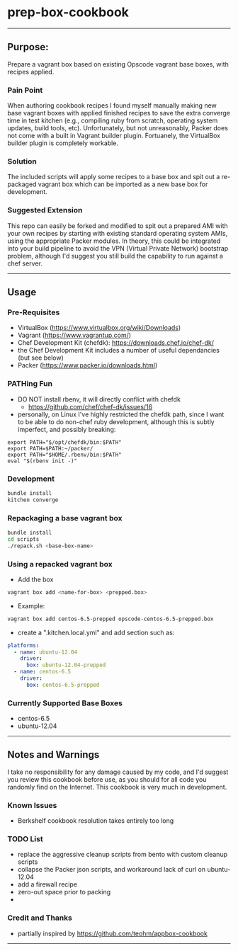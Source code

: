 # prep-box-cookbook

---
## Purpose:
Prepare a vagrant box based on existing Opscode vagrant base boxes, with recipes applied.

### Pain Point
When authoring cookbook recipes I found myself manually making new base vagrant boxes with applied finished recipes to save the extra converge time in test kitchen (e.g., compiling ruby from scratch, operating system updates, build tools, etc).  Unfortunately, but not unreasonably, Packer does not come with a built in Vagrant builder plugin.  Fortuanely, the VirtualBox builder plugin is completely workable.

### Solution
The included scripts will apply some recipes to a base box and spit out a re-packaged vagrant box which can be imported as a new base box for development.

### Suggested Extension
This repo can easily be forked and modified to spit out a prepared AMI with your own recipes by starting with existing standard operating system AMIs, using the appropriate Packer modules.  In theory, this could be integrated into your build pipeline to avoid the VPN (Virtual Private Network) bootstrap problem, although I'd suggest you still build the capability to run against a chef server.

---
## Usage

### Pre-Requisites
 - VirtualBox (https://www.virtualbox.org/wiki/Downloads)
 - Vagrant (https://www.vagrantup.com/)
 - Chef Development Kit (chefdk): https://downloads.chef.io/chef-dk/
  - the Chef Development Kit includes a number of useful dependancies (but see below)
 - Packer (https://www.packer.io/downloads.html)

### PATHing Fun
 - DO NOT install rbenv, it will directly conflict with chefdk
   - https://github.com/chef/chef-dk/issues/16
 - personally, on Linux I've highly restricted the chefdk path, since I want to be able to do non-chef ruby development, although this is subtly imperfect, and possibly breaking:

```
export PATH="$/opt/chefdk/bin:$PATH"
export PATH=$PATH:~/packer/
export PATH="$HOME/.rbenv/bin:$PATH"
eval "$(rbenv init -)"
```

### Development
```sh
bundle install
kitchen converge
```

### Repackaging a base vagrant box
```sh
bundle install
cd scripts
./repack.sh <base-box-name>
```

### Using a repacked vagrant box
 - Add the box

```sh
vagrant box add <name-for-box> <prepped.box>
```
- Example:

```sh
vagrant box add centos-6.5-prepped opscode-centos-6.5-prepped.box
```
 - create a ".kitchen.local.yml" and add section such as:

```yaml
platforms:
  - name: ubuntu-12.04
    driver:
      box: ubuntu-12.04-prepped
  - name: centos-6.5
    driver:
      box: centos-6.5-prepped
```

### Currently Supported Base Boxes
 - centos-6.5
 - ubuntu-12.04

---
## Notes and Warnings
I take no responsibility for any damage caused by my code, and I'd suggest you review this cookbook before use, as you should for all code you randomly find on the Internet. This cookbook is very much in development.


### Known Issues
 -  Berkshelf cookbook resolution takes entirely too long


### TODO List
 - replace the aggressive cleanup scripts from bento with custom cleanup scripts
 - collapse the Packer json scripts, and workaround lack of curl on ubuntu-12.04
 - add a firewall recipe
 - zero-out space prior to packing
 - 

### Credit and Thanks
 - partially inspired by https://github.com/teohm/appbox-cookbook

---
